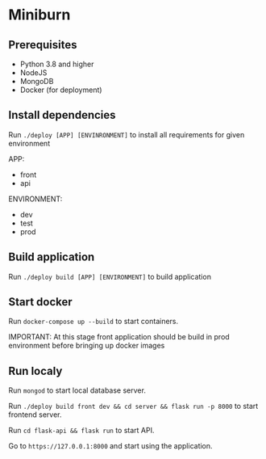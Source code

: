 # Miniburn

## Prerequisites

- Python 3.8 and higher
- NodeJS
- MongoDB
- Docker (for deployment)

## Install dependencies

Run `./deploy [APP] [ENVINRONMENT]` to install all requirements for given environment

APP:
- front
- api

ENVIRONMENT:
- dev
- test
- prod

## Build application

Run `./deploy build [APP] [ENVIRONMENT]` to build application

## Start docker

Run `docker-compose up --build` to start containers. 

IMPORTANT: At this stage front application should be build in prod environment before bringing up docker images

## Run localy

Run `mongod` to start local database server. 

Run `./deploy build front dev && cd server && flask run -p 8000` to start frontend server.  

Run `cd flask-api && flask run` to start API.

Go to `https://127.0.0.1:8000` and start using the application. 